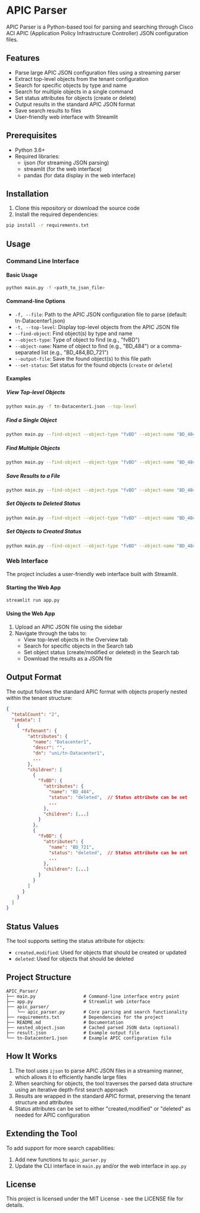 # APIC Parser

APIC Parser is a Python-based tool for parsing and searching through Cisco ACI APIC (Application Policy Infrastructure Controller) JSON configuration files.

## Features

- Parse large APIC JSON configuration files using a streaming parser
- Extract top-level objects from the tenant configuration
- Search for specific objects by type and name
- Search for multiple objects in a single command
- Set status attributes for objects (create or delete)
- Output results in the standard APIC JSON format
- Save search results to files
- User-friendly web interface with Streamlit

## Prerequisites

- Python 3.6+
- Required libraries:
  - ijson (for streaming JSON parsing)
  - streamlit (for the web interface)
  - pandas (for data display in the web interface)

## Installation

1. Clone this repository or download the source code
2. Install the required dependencies:

```bash
pip install -r requirements.txt
```

## Usage

### Command Line Interface

#### Basic Usage

```bash
python main.py -f <path_to_json_file>
```

#### Command-line Options

- `-f, --file`: Path to the APIC JSON configuration file to parse (default: tn-Datacenter1.json)
- `-t, --top-level`: Display top-level objects from the APIC JSON file
- `--find-object`: Find object(s) by type and name
- `--object-type`: Type of object to find (e.g., "fvBD")
- `--object-name`: Name of object to find (e.g., "BD_484") or a comma-separated list (e.g., "BD_484,BD_721")
- `--output-file`: Save the found object(s) to this file path
- `--set-status`: Set status for the found objects (`create` or `delete`)

#### Examples

##### View Top-level Objects

```bash
python main.py -f tn-Datacenter1.json --top-level
```

##### Find a Single Object

```bash
python main.py --find-object --object-type "fvBD" --object-name "BD_484"
```

##### Find Multiple Objects

```bash
python main.py --find-object --object-type "fvBD" --object-name "BD_484,BD_721"
```

##### Save Results to a File

```bash
python main.py --find-object --object-type "fvBD" --object-name "BD_484,BD_721" --output-file "result.json"
```

##### Set Objects to Deleted Status

```bash
python main.py --find-object --object-type "fvBD" --object-name "BD_484,BD_721" --set-status delete --output-file "result.json"
```

##### Set Objects to Created Status

```bash
python main.py --find-object --object-type "fvBD" --object-name "BD_484,BD_721" --set-status create --output-file "result.json"
```

### Web Interface

The project includes a user-friendly web interface built with Streamlit.

#### Starting the Web App

```bash
streamlit run app.py
```

#### Using the Web App

1. Upload an APIC JSON file using the sidebar
2. Navigate through the tabs to:
   - View top-level objects in the Overview tab
   - Search for specific objects in the Search tab
   - Set object status (create/modified or deleted) in the Search tab
   - Download the results as a JSON file

## Output Format

The output follows the standard APIC format with objects properly nested within the tenant structure:

```json
{
  "totalCount": "2",
  "imdata": [
    {
      "fvTenant": {
        "attributes": {
          "name": "Datacenter1",
          "descr": "",
          "dn": "uni/tn-Datacenter1",
          ...
        },
        "children": [
          {
            "fvBD": {
              "attributes": {
                "name": "BD_484",
                "status": "deleted",  // Status attribute can be set
                ...
              },
              "children": [...]
            }
          },
          {
            "fvBD": {
              "attributes": {
                "name": "BD_721",
                "status": "deleted",  // Status attribute can be set
                ...
              },
              "children": [...]
            }
          }
        ]
      }
    }
  ]
}
```

## Status Values

The tool supports setting the status attribute for objects:
- `created,modified`: Used for objects that should be created or updated
- `deleted`: Used for objects that should be deleted

## Project Structure

```
APIC_Parser/
├── main.py                  # Command-line interface entry point
├── app.py                   # Streamlit web interface
├── apic_parser/
│   └── apic_parser.py       # Core parsing and search functionality
├── requirements.txt         # Dependencies for the project
├── README.md                # Documentation
├── nested_object.json       # Cached parsed JSON data (optional)
├── result.json              # Example output file
└── tn-Datacenter1.json      # Example APIC configuration file
```

## How It Works

1. The tool uses `ijson` to parse APIC JSON files in a streaming manner, which allows it to efficiently handle large files
2. When searching for objects, the tool traverses the parsed data structure using an iterative depth-first search approach
3. Results are wrapped in the standard APIC format, preserving the tenant structure and attributes
4. Status attributes can be set to either "created,modified" or "deleted" as needed for APIC configuration

## Extending the Tool

To add support for more search capabilities:

1. Add new functions to `apic_parser.py`
2. Update the CLI interface in `main.py` and/or the web interface in `app.py`

## License

This project is licensed under the MIT License - see the LICENSE file for details.